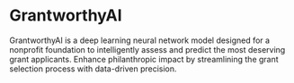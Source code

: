 # GrantworthyAI
GrantworthyAI is a deep learning neural network model designed for a nonprofit foundation to intelligently assess and predict the most deserving grant applicants. Enhance  philanthropic impact by streamlining the grant selection process with data-driven precision.

